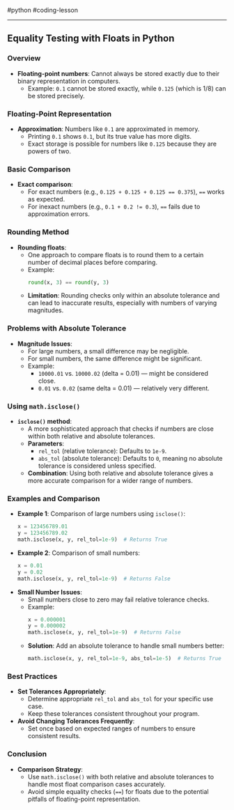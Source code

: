 #python #coding-lesson 

---
## Equality Testing with Floats in Python

### **Overview**
- **Floating-point numbers**: Cannot always be stored exactly due to their binary representation in computers.
  - Example: `0.1` cannot be stored exactly, while `0.125` (which is 1/8) can be stored precisely.
  
### **Floating-Point Representation**
- **Approximation**: Numbers like `0.1` are approximated in memory.
  - Printing `0.1` shows `0.1`, but its true value has more digits.
  - Exact storage is possible for numbers like `0.125` because they are powers of two.
  
### **Basic Comparison**
- **Exact comparison**:
  - For exact numbers (e.g., `0.125 + 0.125 + 0.125 == 0.375`), `==` works as expected.
  - For inexact numbers (e.g., `0.1 + 0.2 != 0.3`), `==` fails due to approximation errors.
  
### **Rounding Method**
- **Rounding floats**:
  - One approach to compare floats is to round them to a certain number of decimal places before comparing.
  - Example:
    ```python
    round(x, 3) == round(y, 3)
    ```
  - **Limitation**: Rounding checks only within an absolute tolerance and can lead to inaccurate results, especially with numbers of varying magnitudes.
  
### **Problems with Absolute Tolerance**
- **Magnitude Issues**:
  - For large numbers, a small difference may be negligible.
  - For small numbers, the same difference might be significant.
  - Example:
    - `10000.01` vs. `10000.02` (delta = 0.01) — might be considered close.
    - `0.01` vs. `0.02` (same delta = 0.01) — relatively very different.

### **Using `math.isclose()`**
- **`isclose()` method**:
  - A more sophisticated approach that checks if numbers are close within both relative and absolute tolerances.
  - **Parameters**:
    - `rel_tol` (relative tolerance): Defaults to `1e-9`.
    - `abs_tol` (absolute tolerance): Defaults to `0`, meaning no absolute tolerance is considered unless specified.
  - **Combination**: Using both relative and absolute tolerance gives a more accurate comparison for a wider range of numbers.

### **Examples and Comparison**
- **Example 1**: Comparison of large numbers using `isclose()`:
  ```python
  x = 123456789.01
  y = 123456789.02
  math.isclose(x, y, rel_tol=1e-9)  # Returns True
  ```
- **Example 2**: Comparison of small numbers:
  ```python
  x = 0.01
  y = 0.02
  math.isclose(x, y, rel_tol=1e-9)  # Returns False
  ```
- **Small Number Issues**:
  - Small numbers close to zero may fail relative tolerance checks.
  - Example:
    ```python
    x = 0.000001
    y = 0.000002
    math.isclose(x, y, rel_tol=1e-9)  # Returns False
    ```
  - **Solution**: Add an absolute tolerance to handle small numbers better:
    ```python
    math.isclose(x, y, rel_tol=1e-9, abs_tol=1e-5)  # Returns True
    ```

### **Best Practices**
- **Set Tolerances Appropriately**:
  - Determine appropriate `rel_tol` and `abs_tol` for your specific use case.
  - Keep these tolerances consistent throughout your program.
- **Avoid Changing Tolerances Frequently**:
  - Set once based on expected ranges of numbers to ensure consistent results.

### **Conclusion**
- **Comparison Strategy**:
  - Use `math.isclose()` with both relative and absolute tolerances to handle most float comparison cases accurately.
  - Avoid simple equality checks (`==`) for floats due to the potential pitfalls of floating-point representation.